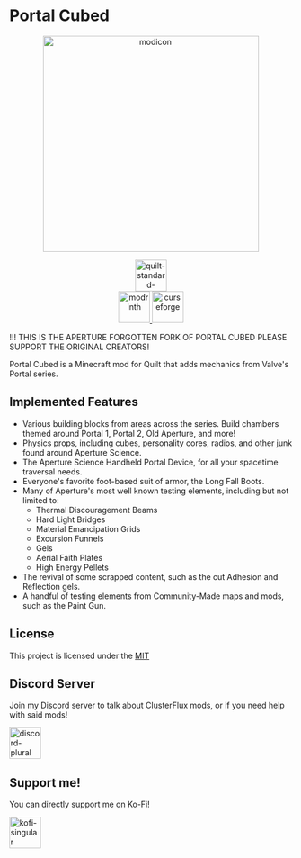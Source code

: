 # Portal Cubed

<p align="center">
  <img title="modicon" height="384" src="docs/logo.png">
</p>

<p align="center">
  <a href="https://quiltmc.org/" target="_blank">
    <img alt="quilt-standard-libraries" height="56" src="https://cdn.jsdelivr.net/npm/@intergrav/devins-badges@3/assets/cozy/requires/quilt-standard-libraries_vector.svg">

  </a>
  <br>
  <a href="https://modrinth.com/mod/portal-cubed" target="_blank">
    <img alt="modrinth" height="56" src="https://cdn.jsdelivr.net/npm/@intergrav/devins-badges@3/assets/cozy/available/modrinth_vector.svg">
  </a>
  <a href="https://www.curseforge.com/minecraft/mc-mods/portal-cubed" target="_blank">
    <img alt="curseforge" height="56" src="https://cdn.jsdelivr.net/npm/@intergrav/devins-badges@3/assets/cozy/available/curseforge_vector.svg">
  </a>
</p>

!!! THIS IS THE APERTURE FORGOTTEN FORK OF PORTAL CUBED PLEASE SUPPORT THE ORIGINAL CREATORS!

Portal Cubed is a Minecraft mod for Quilt that adds mechanics from Valve's Portal series.

## Implemented Features

- Various building blocks from areas across the series.  Build chambers themed around Portal 1, Portal 2, Old Aperture, and more!
- Physics props, including cubes, personality cores, radios, and other junk found around Aperture Science.
- The Aperture Science Handheld Portal Device, for all your spacetime traversal needs.
- Everyone's favorite foot-based suit of armor, the Long Fall Boots.
- Many of Aperture's most well known testing elements, including but not limited to:
  - Thermal Discouragement Beams
  - Hard Light Bridges
  - Material Emancipation Grids
  - Excursion Funnels
  - Gels
  - Aerial Faith Plates
  - High Energy Pellets
- The revival of some scrapped content, such as the cut Adhesion and Reflection gels.
- A handful of testing elements from Community-Made maps and mods, such as the Paint Gun.


## License
This project is licensed under the [MIT](LICENSE)

## Discord Server
Join my Discord server to talk about ClusterFlux mods, or if you need help with said mods!

<a href="https://discord.gg/YyrsVRNBA8" target="_blank">
  <img alt="discord-plural" height="56" src="https://cdn.jsdelivr.net/npm/@intergrav/devins-badges@3/assets/cozy/social/discord-plural_vector.svg">
</a>


## Support me!
You can directly support me on Ko-Fi!

<a href="https://ko-fi.com/fusionflux/" target="_blank">
  <img alt="kofi-singular" height="56" src="https://cdn.jsdelivr.net/npm/@intergrav/devins-badges@3/assets/cozy/donate/kofi-singular_vector.svg">
</a>
